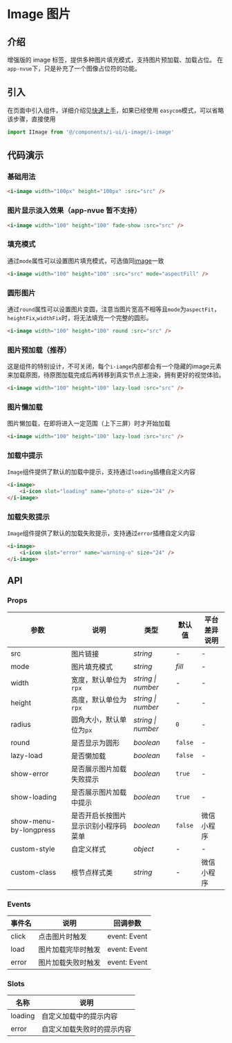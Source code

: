 # Image 图片

## 介绍

增强版的 image 标签，提供多种图片填充模式，支持图片预加载、加载占位。
在 `app-nvue`下，只是补充了一个图像占位符的功能。

## 引入

在页面中引入组件，详细介绍见[快速上手](quickstart)，如果已经使用 `easycom`模式，可以省略该步骤，直接使用

```js
import IImage from '@/components/i-ui/i-image/i-image'

```

## 代码演示

### 基础用法

```html
<i-image width="100px" height="100px" :src="src" />
```
### 图片显示淡入效果（app-nvue 暂不支持）

```html
<i-image width="100" height="100" fade-show :src="src" />
```

### 填充模式

通过`mode`属性可以设置图片填充模式，可选值同[image](https://uniapp.dcloud.io/component/image)一致

```html
<i-image width="100" height="100" :src="src" mode="aspectFill" />
```

### 圆形图片

通过`round`属性可以设置图片变圆，注意当图片宽高不相等且`mode`为`aspectFit`，`heightFix`,`widthFix`时，将无法填充一个完整的圆形。

```html
<i-image width="100" height="100" round :src="src" />
```

### 图片预加载（推荐）

这是组件的特别设计，不可关闭，每个`i-iamge`内部都会有一个隐藏的image元素来加载原图，待原图加载完成后再转移到真实节点上渲染，拥有更好的视觉体验。

```html
<i-image width="100" height="100" lazy-load :src="src" />
```

### 图片懒加载

图片懒加载，在即将进入一定范围（上下三屏）时才开始加载

```html
<i-image width="100" height="100" lazy-load :src="src" />
```

### 加载中提示

`Image`组件提供了默认的加载中提示，支持通过`loading`插槽自定义内容

```html
<i-image>
    <i-icon slot="loading" name="photo-o" size="24" />
</i-image>
```

### 加载失败提示

`Image`组件提供了默认的加载失败提示，支持通过`error`插槽自定义内容

```html
<i-image>
    <i-icon slot="error" name="warning-o" size="24" />
</i-image>
```

## API

### Props

| 参数 | 说明 | 类型 | 默认值 | 平台差异说明 |
| --- | --- | --- | --- | --- |
| src | 图片链接 | _string_ | - | - |
| mode | 图片填充模式 | _string_ | _fill_ | - |
| width | 宽度，默认单位为`rpx` | _string \| number_ | - | - |
| height | 高度，默认单位为`rpx` | _string \| number_ | - | - |
| radius | 圆角大小，默认单位为`px` | _string \| number_ | `0` | - |
| round | 是否显示为圆形 | _boolean_ | `false` | - |
| lazy-load | 是否懒加载 | _boolean_ | `false` | - |
| show-error | 是否展示图片加载失败提示 | _boolean_ | `true` | - |
| show-loading | 是否展示图片加载中提示 | _boolean_ | `true` | - |
| show-menu-by-longpress | 是否开启长按图片显示识别小程序码菜单 | _boolean_ | `false` | 微信小程序 |
| custom-style | 自定义样式 | _object_ | - | - |
| custom-class | 根节点样式类 | _string_ | - | 微信小程序 |

### Events

| 事件名 | 说明               | 回调参数     |
| ------ | ------------------ | ------------ |
| click  | 点击图片时触发     | event: Event |
| load   | 图片加载完毕时触发 | event: Event |
| error  | 图片加载失败时触发 | event: Event |

### Slots

| 名称    | 说明                       |
| ------- | -------------------------- |
| loading | 自定义加载中的提示内容     |
| error   | 自定义加载失败时的提示内容 |


